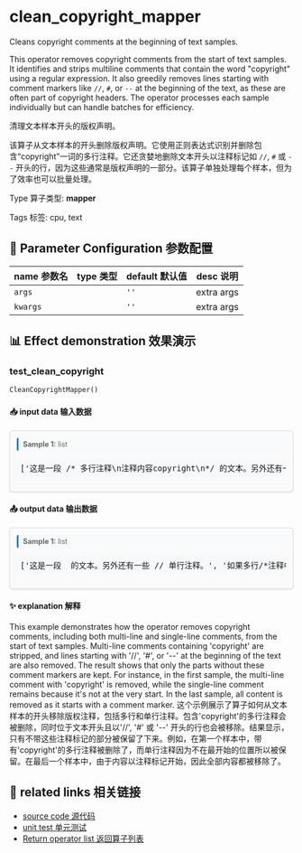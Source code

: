 # clean_copyright_mapper

Cleans copyright comments at the beginning of text samples.

This operator removes copyright comments from the start of text samples. It identifies and strips multiline comments that contain the word "copyright" using a regular expression. It also greedily removes lines starting with comment markers like `//`, `#`, or `--` at the beginning of the text, as these are often part of copyright headers. The operator processes each sample individually but can handle batches for efficiency.

清理文本样本开头的版权声明。

该算子从文本样本的开头删除版权声明。它使用正则表达式识别并删除包含“copyright”一词的多行注释。它还贪婪地删除文本开头以注释标记如 `//`, `#` 或 `--` 开头的行，因为这些通常是版权声明的一部分。该算子单独处理每个样本，但为了效率也可以批量处理。

Type 算子类型: **mapper**

Tags 标签: cpu, text

## 🔧 Parameter Configuration 参数配置
| name 参数名 | type 类型 | default 默认值 | desc 说明 |
|--------|------|--------|------|
| `args` |  | `''` | extra args |
| `kwargs` |  | `''` | extra args |

## 📊 Effect demonstration 效果演示
### test_clean_copyright
```python
CleanCopyrightMapper()
```

#### 📥 input data 输入数据
<div class="sample-card" style="border:1px solid #ddd; padding:12px; margin:8px 0; border-radius:6px; background:#fafafa; box-shadow:0 1px 3px rgba(0,0,0,0.1);"><div class="sample-header" style="background:#f8f9fa; padding:4px 8px; margin-bottom:6px; border-radius:3px; font-size:0.9em; color:#666; border-left:3px solid #007acc;"><strong>Sample 1:</strong> list</div><pre style="padding:6px; background:#f6f8fa; border-radius:4px; overflow-x:auto; white-space:pre; word-wrap:normal;">[&#x27;这是一段 /* 多行注释\n注释内容copyright\n*/ 的文本。另外还有一些 // 单行注释。&#x27;, &#x27;如果多行/*注释中没有\n关键词,那么\n这部分注释也不会\n被清除*/\n会保留下来&#x27;, &#x27;//if start with\n//that will be cleaned \n evenly&#x27;, &#x27;http://www.nasosnsncc.com&#x27;, &#x27;#if start with\nthat will be cleaned \n#evenly&#x27;, &#x27;--if start with\n--that will be cleaned \n#evenly&#x27;]</pre></div>

#### 📤 output data 输出数据
<div class="sample-card" style="border:1px solid #ddd; padding:12px; margin:8px 0; border-radius:6px; background:#fafafa; box-shadow:0 1px 3px rgba(0,0,0,0.1);"><div class="sample-header" style="background:#f8f9fa; padding:4px 8px; margin-bottom:6px; border-radius:3px; font-size:0.9em; color:#666; border-left:3px solid #007acc;"><strong>Sample 1:</strong> list</div><pre style="padding:6px; background:#f6f8fa; border-radius:4px; overflow-x:auto; white-space:pre; word-wrap:normal;">[&#x27;这是一段  的文本。另外还有一些 // 单行注释。&#x27;, &#x27;如果多行/*注释中没有\n关键词,那么\n这部分注释也不会\n被清除*/\n会保留下来&#x27;, &#x27; evenly&#x27;, &#x27;http://www.nasosnsncc.com&#x27;, &#x27;that will be cleaned \n#evenly&#x27;, &#x27;&#x27;]</pre></div>

#### ✨ explanation 解释
This example demonstrates how the operator removes copyright comments, including both multi-line and single-line comments, from the start of text samples. Multi-line comments containing 'copyright' are stripped, and lines starting with '//', '#', or '--' at the beginning of the text are also removed. The result shows that only the parts without these comment markers are kept. For instance, in the first sample, the multi-line comment with 'copyright' is removed, while the single-line comment remains because it's not at the very start. In the last sample, all content is removed as it starts with a comment marker.
这个示例展示了算子如何从文本样本的开头移除版权注释，包括多行和单行注释。包含'copyright'的多行注释会被删除，同时位于文本开头且以'//', '#' 或 '--' 开头的行也会被移除。结果显示，只有不带这些注释标记的部分被保留了下来。例如，在第一个样本中，带有'copyright'的多行注释被删除了，而单行注释因为不在最开始的位置所以被保留。在最后一个样本中，由于内容以注释标记开始，因此全部内容都被移除了。


## 🔗 related links 相关链接
- [source code 源代码](../../../data_juicer/ops/mapper/clean_copyright_mapper.py)
- [unit test 单元测试](../../../tests/ops/mapper/test_clean_copyright_mapper.py)
- [Return operator list 返回算子列表](../../Operators.md)